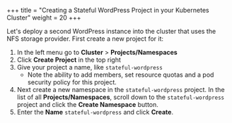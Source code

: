 +++
title = "Creating a Stateful WordPress Project in your Kubernetes Cluster"
weight = 20
+++

Let's deploy a second WordPress instance into the cluster that uses the NFS storage provider. First create a new project for it:

1. In the left menu go to **Cluster** > **Projects/Namespaces**
2. Click **Create Project** in the top right
3. Give your project a name, like `stateful-wordpress`
    - Note the ability to add members, set resource quotas and a pod security policy for this project.
4. Next create a new namespace in the `stateful-wordpress` project. In the list of all **Projects/Namespaces**, scroll down to the `stateful-wordpress` project and click the **Create Namespace** button.
5. Enter the **Name** `stateful-wordpress` and click **Create**.

